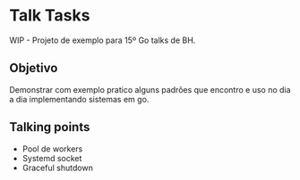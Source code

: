 # Talk Tasks
WIP - Projeto de exemplo para 15º Go talks de BH.

## Objetivo
Demonstrar com exemplo pratico alguns padrões que encontro e uso no dia a dia implementando sistemas em go.

## Talking points
- Pool de workers
- Systemd socket
- Graceful shutdown
